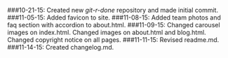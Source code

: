 ###10-21-15: Created new _git-r-done_ repository and made initial commit.
###11-05-15: Added favicon to site.
###11-08-15: Added team photos and faq section with accordion to about.html.
###11-09-15: Changed carousel images on index.html. Changed images on about.html and blog.html. Changed copyright notice on all pages.
###11-11-15: Revised readme.md.
###11-14-15: Created changelog.md.
